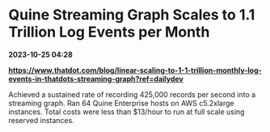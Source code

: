 # Quine Streaming Graph Scales to 1.1 Trillion Log Events per Month

**2023-10-25 04:28**

**https://www.thatdot.com/blog/linear-scaling-to-1-1-trillion-monthly-log-events-in-thatdots-streaming-graph?ref=dailydev**

Achieved a sustained rate of recording 425,000 records per second into a streaming graph. Ran 64 Quine Enterprise hosts on AWS c5.2xlarge instances. Total costs were less than $13/hour to run at full scale using reserved instances.